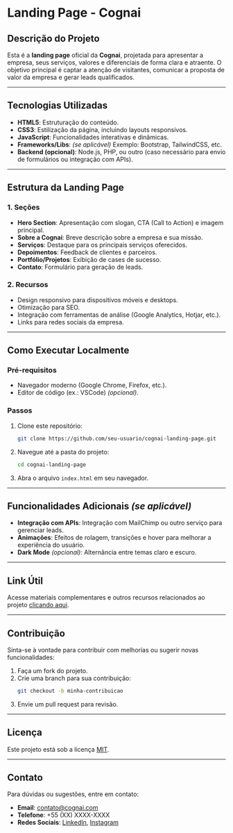 
# Landing Page - Cognai

## Descrição do Projeto
Esta é a **landing page** oficial da **Cognai**, projetada para apresentar a empresa, seus serviços, valores e diferenciais de forma clara e atraente. O objetivo principal é captar a atenção de visitantes, comunicar a proposta de valor da empresa e gerar leads qualificados.

---

## Tecnologias Utilizadas
- **HTML5**: Estruturação do conteúdo.
- **CSS3**: Estilização da página, incluindo layouts responsivos.
- **JavaScript**: Funcionalidades interativas e dinâmicas.
- **Frameworks/Libs**: *(se aplicável)* Exemplo: Bootstrap, TailwindCSS, etc.
- **Backend (opcional)**: Node.js, PHP, ou outro (caso necessário para envio de formulários ou integração com APIs).

---

## Estrutura da Landing Page

### 1. **Seções**
- **Hero Section**: Apresentação com slogan, CTA (Call to Action) e imagem principal.
- **Sobre a Cognai**: Breve descrição sobre a empresa e sua missão.
- **Serviços**: Destaque para os principais serviços oferecidos.
- **Depoimentos**: Feedback de clientes e parceiros.
- **Portfólio/Projetos**: Exibição de cases de sucesso.
- **Contato**: Formulário para geração de leads.

### 2. **Recursos**
- Design responsivo para dispositivos móveis e desktops.
- Otimização para SEO.
- Integração com ferramentas de análise (Google Analytics, Hotjar, etc.).
- Links para redes sociais da empresa.

---

## Como Executar Localmente

### Pré-requisitos
- Navegador moderno (Google Chrome, Firefox, etc.).
- Editor de código (ex.: VSCode) *(opcional)*.

### Passos
1. Clone este repositório:
   ```bash
   git clone https://github.com/seu-usuario/cognai-landing-page.git
   ```
2. Navegue até a pasta do projeto:
   ```bash
   cd cognai-landing-page
   ```
3. Abra o arquivo `index.html` em seu navegador.

---

## Funcionalidades Adicionais *(se aplicável)*

- **Integração com APIs**: Integração com MailChimp ou outro serviço para gerenciar leads.
- **Animações**: Efeitos de rolagem, transições e hover para melhorar a experiência do usuário.
- **Dark Mode** *(opcional)*: Alternância entre temas claro e escuro.

---

## Link Útil
Acesse materiais complementares e outros recursos relacionados ao projeto [clicando aqui](https://claude.site/artifacts/352a1aa3-5137-4f5e-a553-6e4b4af4f9d7).

---

## Contribuição
Sinta-se à vontade para contribuir com melhorias ou sugerir novas funcionalidades:
1. Faça um fork do projeto.
2. Crie uma branch para sua contribuição:
   ```bash
   git checkout -b minha-contribuicao
   ```
3. Envie um pull request para revisão.

---

## Licença
Este projeto está sob a licença [MIT](LICENSE).

---

## Contato
Para dúvidas ou sugestões, entre em contato:
- **Email**: contato@cognai.com
- **Telefone**: +55 (XX) XXXX-XXXX
- **Redes Sociais**: [LinkedIn](https://linkedin.com/company/cognai), [Instagram](https://instagram.com/cognai)
